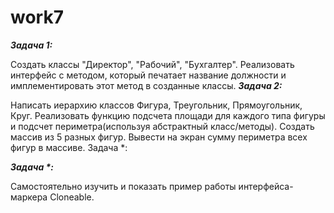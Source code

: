 # work7


**_Задача 1:_**

Создать классы "Директор", "Рабочий", "Бухгалтер". Реализовать интерфейс с методом,
который печатает название должности и имплементировать этот метод в созданные
классы.
**_Задача 2:_**

Написать иерархию классов Фигура, Треугольник, Прямоугольник, Круг. Реализовать
функцию подсчета площади для каждого типа фигуры и подсчет периметра(используя
абстрактный класс/методы). Создать массив из 5 разных фигур. Вывести на экран сумму
периметра всех фигур в массиве.
Задача *:

**_Задача *:_**

Самостоятельно изучить и показать пример работы интерфейса-маркера Cloneable.

